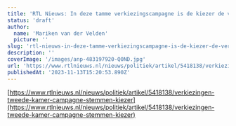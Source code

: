 ```yaml
---
title: 'RTL Nieuws: In deze tamme verkiezingscampagne is de kiezer de verliezer'
status: 'draft'
author:
  name: 'Mariken van der Velden'
  picture: ''
slug: 'rtl-nieuws-in-deze-tamme-verkiezingscampagne-is-de-kiezer-de-verliezer'
description: ''
coverImage: '/images/anp-483197920-Q0ND.jpg'
url: 'https://www.rtlnieuws.nl/nieuws/politiek/artikel/5418138/verkiezingen-tweede-kamer-campagne-stemmen-kiezer'
publishedAt: '2023-11-13T15:20:53.890Z'
---
```


[https://www.rtlnieuws.nl/nieuws/politiek/artikel/5418138/verkiezingen-tweede-kamer-campagne-stemmen-kiezer](https://www.rtlnieuws.nl/nieuws/politiek/artikel/5418138/verkiezingen-tweede-kamer-campagne-stemmen-kiezer)

